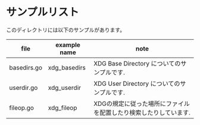 # サンプルリスト

このディレクトリには以下のサンプルがあります。

|file|example name|note|
|----|------------|----|
|basedirs.go|xdg\_basedirs|XDG Base Directory についてのサンプルです.|
|userdir.go|xdg\_userdir|XDG User Directory についてのサンプルです.|
|fileop.go|xdg\_fileop|XDGの規定に従った場所にファイルを配置したり検索したりしています.|
